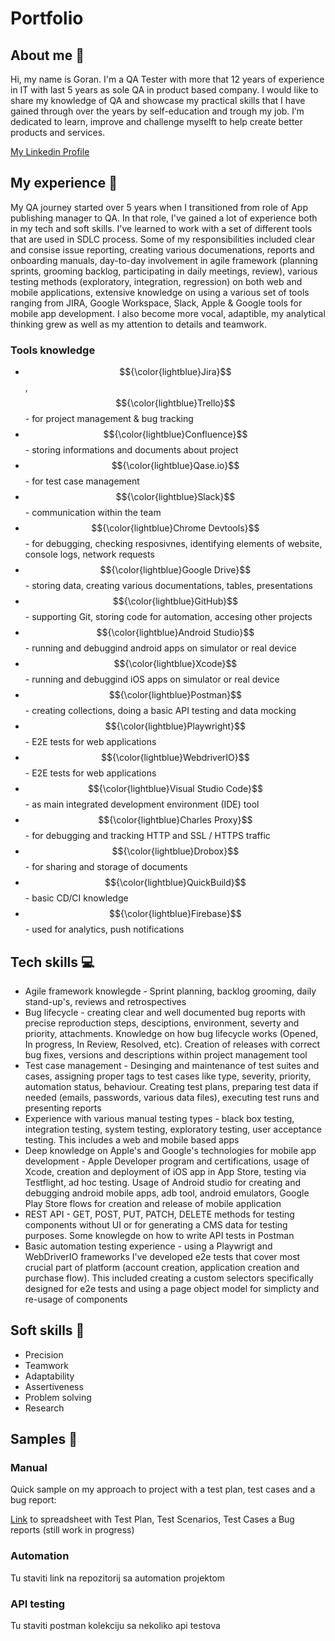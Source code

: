 # Portfolio

## About me 👋
Hi, my name is Goran. I'm a QA Tester with more that 12 years of experience in IT with last 5 years as sole QA in product based company. I would like to share my knowledge of QA and showcase my practical skills that I have gained through over the years by self-education and trough my job. I’m dedicated to learn, improve and challenge myselft to help create better products and services.


[My Linkedin Profile](https://www.linkedin.com/in/goran-vujasin/)


## My experience 🏢
My QA journey started over 5 years when I transitioned from role of App publishing manager to QA. In that role, I've gained a lot of experience both in my tech and soft skills. I've learned to work with a set of different tools that are used in SDLC process. Some of my responsibilities included clear and consise issue reporting, creating various documenations, reports and onboarding manuals, day-to-day involvement in agile framework (planning sprints, grooming backlog, participating in daily meetings, review), various testing methods (exploratory, integration, regression) on both web and mobile applications, extensive knowledge on using a various set of tools ranging from JIRA, Google Workspace, Slack, Apple & Google tools for mobile app development. I also become more vocal, adaptible, my analytical thinking grew as well as my attention to details and teamwork. 

### Tools knowledge

- $${\color{lightblue}Jira}$$, $${\color{lightblue}Trello}$$ - for project management & bug tracking
- $${\color{lightblue}Confluence}$$ - storing informations and documents about project
- $${\color{lightblue}Qase.io}$$ - for test case management
- $${\color{lightblue}Slack}$$ - communication within the team
- $${\color{lightblue}Chrome Devtools}$$ - for debugging, checking resposivnes, identifying elements of website, console logs, network requests
- $${\color{lightblue}Google Drive}$$ - storing data, creating various documentations, tables, presentations
- $${\color{lightblue}GitHub}$$ - supporting Git, storing code for automation, accesing other projects
- $${\color{lightblue}Android Studio}$$ - running and debuggind android apps on simulator or real device
- $${\color{lightblue}Xcode}$$ - running and debuggind iOS apps on simulator or real device
- $${\color{lightblue}Postman}$$ - creating collections, doing a basic API testing and data mocking
- $${\color{lightblue}Playwright}$$ - E2E tests for web applications
- $${\color{lightblue}WebdriverIO}$$ - E2E tests for web applications
- $${\color{lightblue}Visual Studio Code}$$ - as main integrated development environment (IDE) tool
- $${\color{lightblue}Charles Proxy}$$ - for debugging and tracking HTTP and SSL / HTTPS traffic
- $${\color{lightblue}Drobox}$$ - for sharing and storage of documents
- $${\color{lightblue}QuickBuild}$$ - basic CD/CI knowledge 
- $${\color{lightblue}Firebase}$$ - used for analytics, push notifications

## Tech skills 💻

- Agile framework knowlegde - Sprint planning, backlog grooming, daily stand-up's, reviews and retrospectives
- Bug lifecycle - creating clear and well documented bug reports with precise reproduction steps, desciptions, environment, severty and priority, attachments. Knowledge on how bug lifecycle works (Opened, In progress, In Review, Resolved, etc). Creation of releases with correct bug fixes, versions and descriptions within project management tool
- Test case management - Desinging and maintenance of test suites and cases, assigning proper tags to test cases like type, severity, priority, automation status, behaviour. Creating test plans, preparing test data if needed (emails, passwords, various data files), executing test runs and presenting reports
- Experience with various manual testing types - black box testing, integration testing, system testing, exploratory testing, user acceptance testing. This includes a web and mobile based apps
- Deep knowledge on Apple's and Google's technologies for mobile app development - Apple Developer program and certifications, usage of Xcode, creation and deployment of iOS app in App Store, testing via Testflight, ad hoc testing. Usage of Android studio for creating and debugging android mobile apps, adb tool, android emulators, Google Play Store flows for creation and release of mobile application
- REST API - GET, POST, PUT, PATCH, DELETE methods for testing components without UI or for generating a CMS data for testing purposes. Some knowlegde on how to write API tests in Postman
- Basic automation testing experience - using a Playwrigt and WebDriverIO frameworks I've developed e2e tests that cover most crucial part of platform (account creation, application creation and purchase flow). This included creating a custom selectors specifically designed for e2e tests and using a page object model for simplicty and re-usage of components

## Soft skills 📁

- Precision
- Teamwork
- Adaptability
- Assertiveness
- Problem solving
- Research

## Samples 🔬

### Manual

Quick sample on my approach to project with a test plan, test cases and a bug report:

[Link](https://docs.google.com/spreadsheets/d/1GlaXV5VepZ8dJ3SJdce2oagRDCXS_5wJoOkse9OKyuA/edit?usp=sharing) to spreadsheet with Test Plan, Test Scenarios, Test Cases a Bug reports (still work in progress)

### Automation

Tu staviti link na repozitorij sa automation projektom

### API testing

Tu staviti postman kolekciju sa nekoliko api testova
